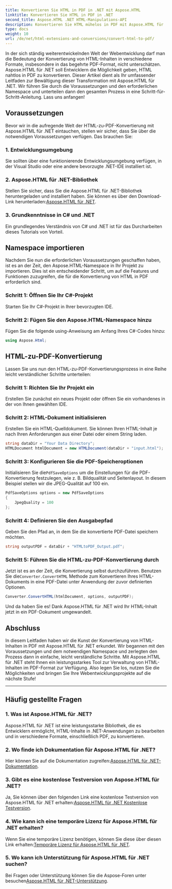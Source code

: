```yaml
---
title: Konvertieren Sie HTML in PDF in .NET mit Aspose.HTML
linktitle: Konvertieren Sie HTML in PDF in .NET
second_title: Aspose.HTML .NET HTML-Manipulations-API
description: Konvertieren Sie HTML mühelos in PDF mit Aspose.HTML für .NET. Folgen Sie unserer Schritt-für-Schritt-Anleitung und nutzen Sie die Leistungsfähigkeit der HTML-zu-PDF-Konvertierung.
type: docs
weight: 10
url: /de/net/html-extensions-and-conversions/convert-html-to-pdf/
---
```


In der sich ständig weiterentwickelnden Welt der Webentwicklung darf man die Bedeutung der Konvertierung von HTML-Inhalten in verschiedene Formate, insbesondere in das begehrte PDF-Format, nicht unterschätzen. Aspose.HTML für .NET soll Entwicklern die Möglichkeit geben, HTML nahtlos in PDF zu konvertieren. Dieser Artikel dient als Ihr umfassender Leitfaden zur Bewältigung dieser Transformation mit Aspose.HTML für .NET. Wir führen Sie durch die Voraussetzungen und den erforderlichen Namespace und unterteilen dann den gesamten Prozess in eine Schritt-für-Schritt-Anleitung. Lass uns anfangen!

## Voraussetzungen

Bevor wir in die aufregende Welt der HTML-zu-PDF-Konvertierung mit Aspose.HTML für .NET eintauchen, stellen wir sicher, dass Sie über die notwendigen Voraussetzungen verfügen. Das brauchen Sie:

### 1. Entwicklungsumgebung

Sie sollten über eine funktionierende Entwicklungsumgebung verfügen, in der Visual Studio oder eine andere bevorzugte .NET-IDE installiert ist.

### 2. Aspose.HTML für .NET-Bibliothek

Stellen Sie sicher, dass Sie die Aspose.HTML für .NET-Bibliothek heruntergeladen und installiert haben. Sie können es über den Download-Link herunterladen:[Aspose.HTML für .NET](https://releases.aspose.com/html/net/).

### 3. Grundkenntnisse in C# und .NET

Ein grundlegendes Verständnis von C# und .NET ist für das Durcharbeiten dieses Tutorials von Vorteil.

## Namespace importieren

Nachdem Sie nun die erforderlichen Voraussetzungen geschaffen haben, ist es an der Zeit, den Aspose.HTML-Namespace in Ihr Projekt zu importieren. Dies ist ein entscheidender Schritt, um auf die Features und Funktionen zuzugreifen, die für die Konvertierung von HTML in PDF erforderlich sind.

### Schritt 1: Öffnen Sie Ihr C#-Projekt

Starten Sie Ihr C#-Projekt in Ihrer bevorzugten IDE.

### Schritt 2: Fügen Sie den Aspose.HTML-Namespace hinzu

Fügen Sie die folgende using-Anweisung am Anfang Ihres C#-Codes hinzu:

```csharp
using Aspose.Html;
```

## HTML-zu-PDF-Konvertierung

Lassen Sie uns nun den HTML-zu-PDF-Konvertierungsprozess in eine Reihe leicht verständlicher Schritte unterteilen:

### Schritt 1: Richten Sie Ihr Projekt ein

Erstellen Sie zunächst ein neues Projekt oder öffnen Sie ein vorhandenes in der von Ihnen gewählten IDE.

### Schritt 2: HTML-Dokument initialisieren

Erstellen Sie ein HTML-Quelldokument. Sie können Ihren HTML-Inhalt je nach Ihren Anforderungen aus einer Datei oder einem String laden.

```csharp
string dataDir = "Your Data Directory";
HTMLDocument htmlDocument = new HTMLDocument(dataDir + "input.html");
```

### Schritt 3: Konfigurieren Sie die PDF-Speicheroptionen

 Initialisieren Sie die`PdfSaveOptions` um die Einstellungen für die PDF-Konvertierung festzulegen, wie z. B. Bildqualität und Seitenlayout. In diesem Beispiel stellen wir die JPEG-Qualität auf 100 ein.

```csharp
PdfSaveOptions options = new PdfSaveOptions
{
    JpegQuality = 100
};
```

### Schritt 4: Definieren Sie den Ausgabepfad

Geben Sie den Pfad an, in dem Sie die konvertierte PDF-Datei speichern möchten.

```csharp
string outputPDF = dataDir + "HTMLtoPDF_Output.pdf";
```

### Schritt 5: Führen Sie die HTML-zu-PDF-Konvertierung durch

 Jetzt ist es an der Zeit, die Konvertierung selbst durchzuführen. Benutzen Sie die`Converter.ConvertHTML` Methode zum Konvertieren Ihres HTML-Dokuments in eine PDF-Datei unter Anwendung der zuvor definierten Optionen.

```csharp
Converter.ConvertHTML(htmlDocument, options, outputPDF);
```

Und da haben Sie es! Dank Aspose.HTML für .NET wird Ihr HTML-Inhalt jetzt in ein PDF-Dokument umgewandelt.

## Abschluss

In diesem Leitfaden haben wir die Kunst der Konvertierung von HTML-Inhalten in PDF mit Aspose.HTML für .NET erkundet. Wir begannen mit den Voraussetzungen und dem notwendigen Namespace und zerlegten den Prozess dann in einfache, leicht verständliche Schritte. Mit Aspose.HTML für .NET steht Ihnen ein leistungsstarkes Tool zur Verwaltung von HTML-Inhalten im PDF-Format zur Verfügung. Also legen Sie los, nutzen Sie die Möglichkeiten und bringen Sie Ihre Webentwicklungsprojekte auf die nächste Stufe!

---

## Häufig gestellte Fragen

### 1. Was ist Aspose.HTML für .NET?

Aspose.HTML für .NET ist eine leistungsstarke Bibliothek, die es Entwicklern ermöglicht, HTML-Inhalte in .NET-Anwendungen zu bearbeiten und in verschiedene Formate, einschließlich PDF, zu konvertieren.

### 2. Wo finde ich Dokumentation für Aspose.HTML für .NET?

 Hier können Sie auf die Dokumentation zugreifen:[Aspose.HTML für .NET-Dokumentation](https://reference.aspose.com/html/net/).

### 3. Gibt es eine kostenlose Testversion von Aspose.HTML für .NET?

 Ja, Sie können über den folgenden Link eine kostenlose Testversion von Aspose.HTML für .NET erhalten:[Aspose.HTML für .NET Kostenlose Testversion](https://releases.aspose.com/).

### 4. Wie kann ich eine temporäre Lizenz für Aspose.HTML für .NET erhalten?

Wenn Sie eine temporäre Lizenz benötigen, können Sie diese über diesen Link erhalten:[Temporäre Lizenz für Aspose.HTML für .NET](https://purchase.aspose.com/temporary-license/).

### 5. Wo kann ich Unterstützung für Aspose.HTML für .NET suchen?

 Bei Fragen oder Unterstützung können Sie die Aspose-Foren unter besuchen[Aspose.HTML für .NET-Unterstützung](https://forum.aspose.com/).
